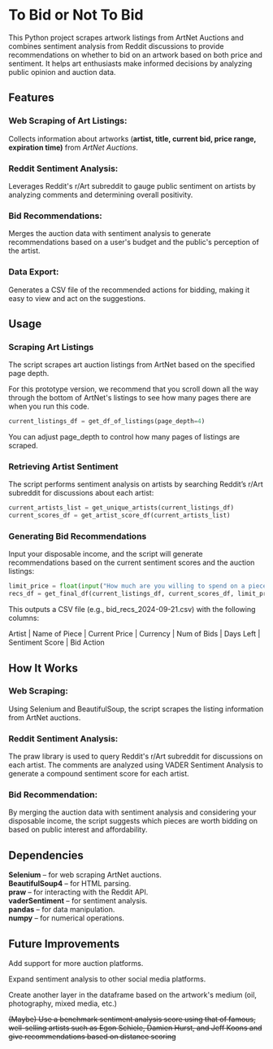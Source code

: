 # To Bid or Not To Bid

This Python project scrapes artwork listings from ArtNet Auctions and combines sentiment analysis from Reddit discussions to provide recommendations on whether to bid on an artwork based on both price and sentiment. It helps art enthusiasts make informed decisions by analyzing public opinion and auction data.

## Features

### Web Scraping of Art Listings: 
Collects information about artworks (**artist, title, current bid, price range, expiration time)** from *ArtNet Auctions*.  
### Reddit Sentiment Analysis: 
Leverages Reddit's r/Art subreddit to gauge public sentiment on artists by analyzing comments and determining overall positivity.   
### Bid Recommendations: 
Merges the auction data with sentiment analysis to generate recommendations based on a user's budget and the public's perception of the artist.
### Data Export: 
Generates a CSV file of the recommended actions for bidding, making it easy to view and act on the suggestions.

## Usage

### Scraping Art Listings

The script scrapes art auction listings from ArtNet based on the specified page depth.  

For this prototype version, we recommend that you scroll down all the way through the bottom of ArtNet's listings to see how many pages there are when you run this code.

```py
current_listings_df = get_df_of_listings(page_depth=4)
```

You can adjust page_depth to control how many pages of listings are scraped.

### Retrieving Artist Sentiment

The script performs sentiment analysis on artists by searching Reddit’s r/Art subreddit for discussions about each artist:

```py
current_artists_list = get_unique_artists(current_listings_df)
current_scores_df = get_artist_score_df(current_artists_list)
```

### Generating Bid Recommendations

Input your disposable income, and the script will generate recommendations based on the current sentiment scores and the auction listings:

```python
limit_price = float(input("How much are you willing to spend on a piece of artwork? "))
recs_df = get_final_df(current_listings_df, current_scores_df, limit_price)
```

This outputs a CSV file (e.g., bid_recs_2024-09-21.csv) with the following columns:

Artist | Name of Piece | Current Price | Currency | Num of Bids | Days Left | Sentiment Score | Bid Action

## How It Works
### Web Scraping: 
Using Selenium and BeautifulSoup, the script scrapes the listing information from ArtNet auctions.

### Reddit Sentiment Analysis: 
The praw library is used to query Reddit's r/Art subreddit for discussions on each artist. The comments are analyzed using VADER Sentiment Analysis to generate a compound sentiment score for each artist.
### Bid Recommendation: 
By merging the auction data with sentiment analysis and considering your disposable income, the script suggests which pieces are worth bidding on based on public interest and affordability.
## Dependencies
**Selenium** – for web scraping ArtNet auctions.  
**BeautifulSoup4** – for HTML parsing.  
**praw** – for interacting with the Reddit API.  
**vaderSentiment** – for sentiment analysis.  
**pandas** – for data manipulation.  
**numpy** – for numerical operations.  
## Future Improvements  
Add support for more auction platforms.  

Expand sentiment analysis to other social media platforms.  

Create another layer in the dataframe based on the artwork's medium (oil, photography, mixed media, etc.)

~~(Maybe) Use a benchmark sentiment analysis score using that of famous, well-selling artists such as Egon Schiele, Damien Hurst, and Jeff Koons and give recommendations based on distance scoring~~